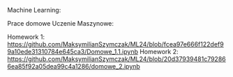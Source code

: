 Machine Learning:

Prace domowe Uczenie Maszynowe: <br />

Homework 1: https://github.com/MaksymilianSzymczak/ML24/blob/fcea97e666f122def99a10ede31310784e645ca3/Domowe_1.1.ipynb
Homework 2: https://github.com/MaksymilianSzymczak/ML24/blob/20d37939481c792866ea85f92a05dea99c4a1286/domowe_2.ipynb 
